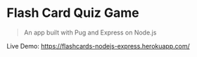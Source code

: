 # Flash Card Quiz Game

<blockquote>An app built with Pug and Express on Node.js</blockquote>

Live Demo:
https://flashcards-nodejs-express.herokuapp.com/
